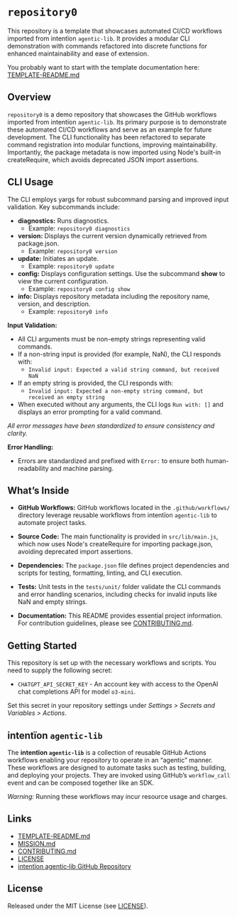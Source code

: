 # `repository0`

This repository is a template that showcases automated CI/CD workflows imported from intentïon `agentic‑lib`. It provides a modular CLI demonstration with commands refactored into discrete functions for enhanced maintainability and ease of extension.

You probably want to start with the template documentation here: [TEMPLATE-README.md](https://github.com/xn-intenton-z2a/agentic-lib/blob/main/TEMPLATE-README.md)

## Overview

`repository0` is a demo repository that showcases the GitHub workflows imported from intentïon `agentic‑lib`. Its primary purpose is to demonstrate these automated CI/CD workflows and serve as an example for future development. The CLI functionality has been refactored to separate command registration into modular functions, improving maintainability. Importantly, the package metadata is now imported using Node's built-in createRequire, which avoids deprecated JSON import assertions.

## CLI Usage

The CLI employs yargs for robust subcommand parsing and improved input validation. Key subcommands include:

- **diagnostics:** Runs diagnostics. 
  - Example: `repository0 diagnostics`
- **version:** Displays the current version dynamically retrieved from package.json.
  - Example: `repository0 version`
- **update:** Initiates an update.
  - Example: `repository0 update`
- **config:** Displays configuration settings. Use the subcommand **show** to view the current configuration.
  - Example: `repository0 config show`
- **info:** Displays repository metadata including the repository name, version, and description.
  - Example: `repository0 info`

**Input Validation:**

- All CLI arguments must be non-empty strings representing valid commands.
- If a non-string input is provided (for example, NaN), the CLI responds with: 
  - `Invalid input: Expected a valid string command, but received NaN`
- If an empty string is provided, the CLI responds with: 
  - `Invalid input: Expected a non-empty string command, but received an empty string`
- When executed without any arguments, the CLI logs `Run with: []` and displays an error prompting for a valid command.

*All error messages have been standardized to ensure consistency and clarity.*

**Error Handling:**

- Errors are standardized and prefixed with `Error:` to ensure both human-readability and machine parsing.

## What’s Inside

- **GitHub Workflows:**
  GitHub workflows located in the `.github/workflows/` directory leverage reusable workflows from intentïon `agentic‑lib` to automate project tasks.

- **Source Code:**
  The main functionality is provided in `src/lib/main.js`, which now uses Node's createRequire for importing package.json, avoiding deprecated import assertions.

- **Dependencies:**
  The `package.json` file defines project dependencies and scripts for testing, formatting, linting, and CLI execution.

- **Tests:**
  Unit tests in the `tests/unit/` folder validate the CLI commands and error handling scenarios, including checks for invalid inputs like NaN and empty strings.

- **Documentation:**
  This README provides essential project information. For contribution guidelines, please see [CONTRIBUTING.md](./CONTRIBUTING.md).

## Getting Started

This repository is set up with the necessary workflows and scripts. You need to supply the following secret:
- `CHATGPT_API_SECRET_KEY` - An account key with access to the OpenAI chat completions API for model `o3-mini`.

Set this secret in your repository settings under *Settings > Secrets and Variables > Actions*.

## intentïon `agentic‑lib`

The **intentïon `agentic‑lib`** is a collection of reusable GitHub Actions workflows enabling your repository to operate in an “agentic” manner. These workflows are designed to automate tasks such as testing, building, and deploying your projects. They are invoked using GitHub’s `workflow_call` event and can be composed together like an SDK.

*Warning:* Running these workflows may incur resource usage and charges.

## Links

- [TEMPLATE-README.md](https://github.com/xn-intenton-z2a/agentic-lib/blob/main/TEMPLATE-README.md)
- [MISSION.md](./MISSION.md)
- [CONTRIBUTING.md](./CONTRIBUTING.md)
- [LICENSE](./LICENSE)
- [intentïon agentic‑lib GitHub Repository](https://github.com/xn-intenton-z2a/agentic-lib)

## License

Released under the MIT License (see [LICENSE](./LICENSE)).
